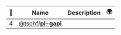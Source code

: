 |:star2: | Name | Description | 🌍|
|---|---|---|---|
|4|[@tschf](https://github.com/tschf)/[**pl-gapi**](https://github.com/tschf/pl-gapi)|||

